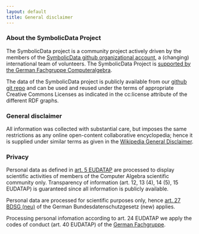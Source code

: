 ```yaml
---
layout: default
title: General disclaimer
---
```


### About the SymbolicData Project

The SymbolicData project is a community project actively driven by the members of the [SymbolicData github organizational account](https://github.com/symbolicdata), a (changing) international team of volunteers. The SymbolicData Project is [supported by the German Fachgruppe Computeralgebra](http://www.fachgruppe-computeralgebra.de/symbolicdata/).

The data of the SymbolicData project is publicly available from our [github git repo](https://github.com/symbolicdata/data) and can be used and reused under the terms of appropriate Creative Commons Licenses as indicated in the cc:license attribute of the different RDF graphs. 

### General disclaimer

All information was collected with substantial care, but imposes the same restrictions as any online open-content collaborative encyclopedia; hence it is supplied under similar terms as given in the [Wikipedia General Disclaimer](http://en.wikipedia.org/wiki/Wikipedia:General_disclaimer).

### Privacy 

Personal data as defined in [art. 5 EUDATAP](https://www.iitr.us/eudatap) are processed to display scientific activities of members of the Computer Algebra scientific community only.  Transparency of information (art. 12, 13 (4), 14 (5), 15 EUDATAP) is guaranteed since all information is publicly available.

Personal data are processed for scientific purposes only, hence [art. 27 BDSG (neu)](https://dsgvo-gesetz.de/bdsg-neu/27-bdsg-neu/) of the German Bundesdatenschutzgesetz (new) applies. 

Processing personal infomation according to art. 24 EUDATAP we apply the codes of conduct (art. 40 EUDATAP) of the [German Fachgruppe](http://www.fachgruppe-computeralgebra.de/). 
